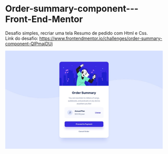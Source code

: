 # Order-summary-component---Front-End-Mentor
Desafio simples, recriar uma tela Resumo de pedido com Html e Css. <br>
Link do desafio: https://www.frontendmentor.io/challenges/order-summary-component-QlPmajDUj <br>

<img src="design/desktop-design.jpg" alt="Screen shot da meta do projeto" />


